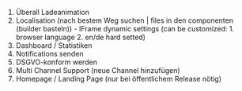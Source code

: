 1. Überall Ladeanimation
2. Localisation (nach bestem Weg suchen | files in den componenten (builder basteln)) - IFrame dynamic settings (can be customized: 1. browser language 2. en/de hard setted)
3. Dashboard / Statistiken
4. Notifications senden
5. DSGVO-konform werden
6. Multi Channel Support (neue Channel hinzufügen)
7. Homepage / Landing Page (nur bei öffentlichem Release nötig)